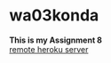# wa03konda
**This is my Assignment 8** <br>
[remote heroku server](https://wa03konda.herokuapp.com/) <br>